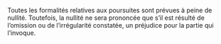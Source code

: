 Toutes les formalités relatives aux poursuites sont prévues à peine de nullité.
Toutefois,  la  nullité  ne  sera  prononcée  que  s’il  est  résulté  de  l’omission  ou  de l’irrégularité constatée, un préjudice pour la partie qui l’invoque.